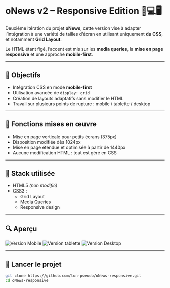 # oNews v2 – Responsive Edition 📱💻🖥

Deuxième itération du projet **oNews**, cette version vise à adapter l’intégration à une variété de tailles d’écran en utilisant uniquement **du CSS**, et notamment **Grid Layout**.

Le HTML étant figé, l’accent est mis sur les **media queries**, la **mise en page responsive** et une approche **mobile-first**.

---

## 🎯 Objectifs

- Intégration CSS en mode **mobile-first**
- Utilisation avancée de `display: grid`
- Création de layouts adaptatifs sans modifier le HTML
- Travail sur plusieurs points de rupture : mobile / tablette / desktop

---

## 🧪 Fonctions mises en œuvre

- Mise en page verticale pour petits écrans (375px)
- Disposition modifiée dès 1024px
- Mise en page étendue et optimisée à partir de 1440px
- Aucune modification HTML : tout est géré en CSS

---

## 🧰 Stack utilisée

- HTML5 *(non modifié)*
- CSS3 :
  - Grid Layout
  - Media Queries
  - Responsive design

---

## 🔍 Aperçu

![Version Mobile](./images/O'news2_mobile)
![Version tablette](./images/O'news2_tablette)
![Version Desktop](./images/O'news2_desktop)

---

## 🚀 Lancer le projet

```bash
git clone https://github.com/ton-pseudo/oNews-responsive.git
cd oNews-responsive
